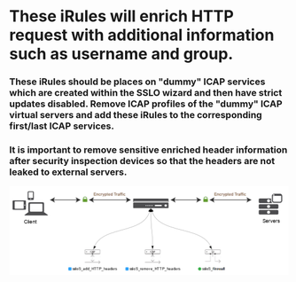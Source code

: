 # These iRules will enrich HTTP request with additional information such as username and group.

### These iRules should be places on "dummy" ICAP services which are created within the SSLO wizard and then have strict updates disabled. Remove ICAP profiles of the "dummy" ICAP virtual servers and add these iRules to the corresponding first/last ICAP services. 
### It is important to remove sensitive enriched header information after security inspection devices so that the headers are not leaked to external servers.  

![SSLO ICAP Services](https://raw.githubusercontent.com/megamattzilla/iRules/master/SSLO_Auth_insert_user_and_group/Auth_headers.png)
